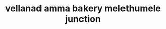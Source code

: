 ---
title: "vellanad amma bakery melethumele junction"
url: /thiruvanathapuram/vellanad-amma-bakery-melethumele-junction/
shop: Bäckerei
---